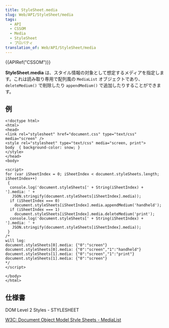 ```yaml
---
title: StyleSheet.media
slug: Web/API/StyleSheet/media
tags:
  - API
  - CSSOM
  - Media
  - StyleSheet
  - プロパティ
translation_of: Web/API/StyleSheet/media
---
```

{{APIRef("CSSOM")}}

**StyleSheet.media** は、スタイル情報の対象として想定するメディアを指定します。これは読み取り専用で配列風の `MediaList` オブジェクトであり、 `deleteMedium()` で削除したり `appendMedium()` で追加したりすることができます。

## 例

    <!doctype html>
    <html>
    <head>
    <link rel="stylesheet" href="document.css" type="text/css" media="screen" />
    <style rel="stylesheet" type="text/css" media="screen, print">
    body  { background-color: snow; }
    </style>
    </head>
    <body>

    <script>
    for (var iSheetIndex = 0; iSheetIndex < document.styleSheets.length; iSheetIndex++)
     {
      console.log('document.styleSheets[' + String(iSheetIndex) + '].media: ' +
       JSON.stringify(document.styleSheets[iSheetIndex].media));
      if (iSheetIndex === 0)
        document.styleSheets[iSheetIndex].media.appendMedium('handheld');
      if (iSheetIndex === 1)
        document.styleSheets[iSheetIndex].media.deleteMedium('print');
      console.log('document.styleSheets[' + String(iSheetIndex) + '].media: ' +
       JSON.stringify(document.styleSheets[iSheetIndex].media));
     }
    /*
    will log:
    document.styleSheets[0].media: {"0":"screen"}
    document.styleSheets[0].media: {"0":"screen","1":"handheld"}
    document.styleSheets[1].media: {"0":"screen","1":"print"}
    document.styleSheets[1].media: {"0":"screen"}
    */
    </script>

    </body>
    </html>

## 仕様書

DOM Level 2 Styles - STYLESHEET

[W3C: Document Object Model Style Sheets - MediaList](https://www.w3.org/TR/DOM-Level-2-Style/stylesheets.html#StyleSheets-MediaList)
